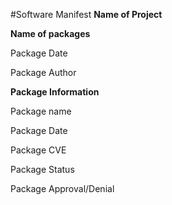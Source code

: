 #Software Manifest
**Name of Project**


**Name of packages**

Package Date

Package Author

**Package Information**

Package name

Package Date

Package CVE

Package Status

Package Approval/Denial

